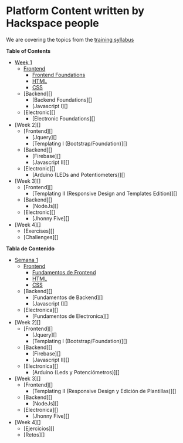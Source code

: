 Platform Content written by Hackspace people
=======
We are covering the topics from the [training syllabus][1]

**Table of Contents**

- [Week 1][2]
  - [Frontend][3]
    - [Frontend Foundations][4]
    - [HTML][5]
    - [CSS][6]
  - [Backend][]
    - [Backend Foundations][]
    - [Javascript I][]
  - [Electronic][]
    - [Electronic Foundations][]
- [Week 2][]
  - [Frontend][]
    - [Jquery][]
    - [Templating I (Bootstrap/Foundation)][]
  - [Backend][]
    - [Firebase][]
    - [Javascript II][]
  - [Electronic][]
    - [Arduino (LEDs and Potentiometers)][]
- [Week 3][]
  - [Frontend][]
    - [Templating II (Responsive Design and Templates Edition)][]
  - [Backend][]
    - [NodeJs][]
  - [Electronic][]
    - [Jhonny Five][]
- [Week 4][]
  - [Exercises][]
  - [Challenges][]

**Tabla de Contenido**

- [Semana 1][2]
  - [Frontend][3]
    - [Fundamentos de Frontend][4]
    - [HTML][5]
    - [CSS][6]
  - [Backend][]
    - [Fundamentos de Backend][]
    - [Javascript I][]
  - [Electronica][]
    - [Fundamentos de Electronica][]
- [Week 2][]
  - [Frontend][]
    - [Jquery][]
    - [Templating I (Bootstrap/Foundation)][]
  - [Backend][]
    - [Firebase][]
    - [Javascript II][]
  - [Electronica][]
    - [Arduino (Leds y Potenciómetros)][]
- [Week 3][]
  - [Frontend][]
    - [Templating II (Responsive Design y Edición de Plantillas)][]
  - [Backend][]
    - [NodeJs][]
  - [Electronica][]
    - [Jhonny Five][]
- [Week 4][]
  - [Ejercicios][]
  - [Retos][]


[1]: https://docs.google.com/document/d/1gFEvio8AcgqqdqR9DSbjWPzKLNjBsOTTCUm1EyRRVKQ/edit#heading=h.8aublb9s5fqw
[2]: https://github.com/nmerinos/Content/tree/master/Semana1
[3]: https://github.com/nmerinos/Content/tree/master/Semana1/Frontend
[4]: https://github.com/nmerinos/Content/blob/master/Semana1/Frontend/fundamentosfrontend.md
[5]: https://github.com/nmerinos/Content/blob/master/Semana1/Frontend/html.md
[6]: https://github.com/nmerinos/Content/blob/master/Semana1/Frontend/CSS.md
